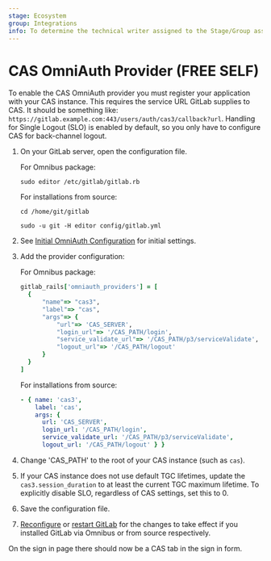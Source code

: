 ```yaml
---
stage: Ecosystem
group: Integrations
info: To determine the technical writer assigned to the Stage/Group associated with this page, see https://about.gitlab.com/handbook/engineering/ux/technical-writing/#assignments
---
```


# CAS OmniAuth Provider **(FREE SELF)**

To enable the CAS OmniAuth provider you must register your application with your
CAS instance. This requires the service URL GitLab supplies to CAS. It should be
something like: `https://gitlab.example.com:443/users/auth/cas3/callback?url`.
Handling for Single Logout (SLO) is enabled by default, so you only have to
configure CAS for back-channel logout.

1. On your GitLab server, open the configuration file.

   For Omnibus package:

   ```shell
   sudo editor /etc/gitlab/gitlab.rb
   ```

   For installations from source:

   ```shell
   cd /home/git/gitlab

   sudo -u git -H editor config/gitlab.yml
   ```

1. See [Initial OmniAuth Configuration](omniauth.md#initial-omniauth-configuration) for initial settings.

1. Add the provider configuration:

   For Omnibus package:

   ```ruby
   gitlab_rails['omniauth_providers'] = [
     {
         "name"=> "cas3",
         "label"=> "cas",
         "args"=> {
             "url"=> 'CAS_SERVER',
             "login_url"=> '/CAS_PATH/login',
             "service_validate_url"=> '/CAS_PATH/p3/serviceValidate',
             "logout_url"=> '/CAS_PATH/logout'
         }
     }
   ]
   ```

   For installations from source:

   ```yaml
   - { name: 'cas3',
       label: 'cas',
       args: {
         url: 'CAS_SERVER',
         login_url: '/CAS_PATH/login',
         service_validate_url: '/CAS_PATH/p3/serviceValidate',
         logout_url: '/CAS_PATH/logout' } }
   ```

1. Change 'CAS_PATH' to the root of your CAS instance (such as `cas`).

1. If your CAS instance does not use default TGC lifetimes, update the `cas3.session_duration` to at least the current TGC maximum lifetime. To explicitly disable SLO, regardless of CAS settings, set this to 0.

1. Save the configuration file.

1. [Reconfigure](../administration/restart_gitlab.md#omnibus-gitlab-reconfigure) or
   [restart GitLab](../administration/restart_gitlab.md#installations-from-source) for the changes to
   take effect if you installed GitLab via Omnibus or from source respectively.

On the sign in page there should now be a CAS tab in the sign in form.
